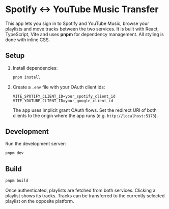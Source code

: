 # Spotify ↔ YouTube Music Transfer

This app lets you sign in to Spotify and YouTube Music, browse your playlists and move tracks between the two services. It is built with React, TypeScript, Vite and uses **pnpm** for dependency management. All styling is done with inline CSS.

## Setup

1. Install dependencies:
   ```sh
   pnpm install
   ```
2. Create a `.env` file with your OAuth client ids:
   ```
   VITE_SPOTIFY_CLIENT_ID=your_spotify_client_id
   VITE_YOUTUBE_CLIENT_ID=your_google_client_id
   ```
   The app uses implicit grant OAuth flows. Set the redirect URI of both clients to the origin where the app runs (e.g. `http://localhost:5173`).

## Development

Run the development server:
```sh
pnpm dev
```

## Build
```sh
pnpm build
```

Once authenticated, playlists are fetched from both services. Clicking a playlist shows its tracks. Tracks can be transferred to the currently selected playlist on the opposite platform.
